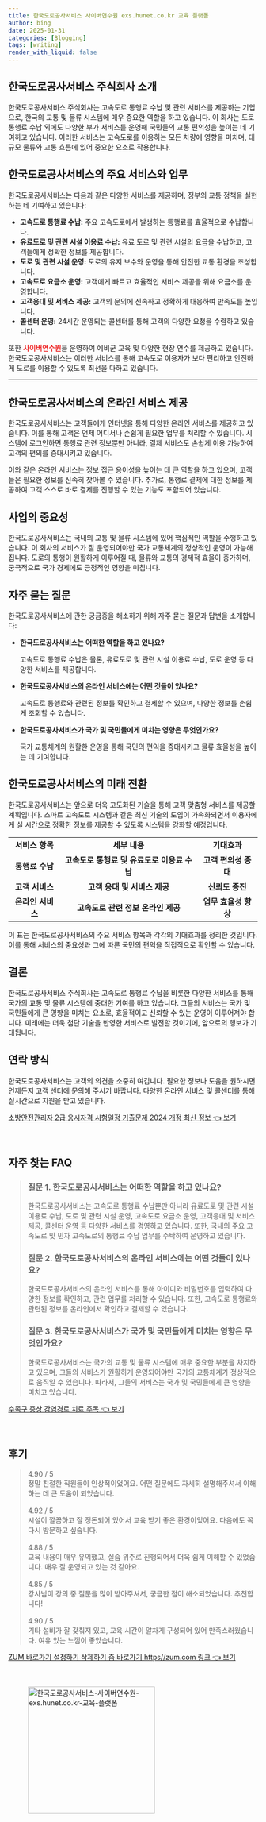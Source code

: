 ```yaml
---
title: 한국도로공사서비스 사이버연수원 exs.hunet.co.kr 교육 플랫폼
author: bing
date: 2025-01-31
categories: [Blogging]
tags: [writing]
render_with_liquid: false
---
```



<h2 id='한국도로공사서비스-소개'>한국도로공사서비스 주식회사 소개</h2>

<p>한국도로공사서비스 주식회사는 고속도로 통행료 수납 및 관련 서비스를 제공하는 기업으로, 한국의 교통 및 물류 시스템에 매우 중요한 역할을 하고 있습니다. 이 회사는 도로 통행료 수납 외에도 다양한 부가 서비스를 운영해 국민들의 교통 편의성을 높이는 데 기여하고 있습니다. 이러한 서비스는 고속도로를 이용하는 모든 차량에 영향을 미치며, 대규모 물류와 교통 흐름에 있어 중요한 요소로 작용합니다.</p>

<h2 id='주요-서비스와-업무'>한국도로공사서비스의 주요 서비스와 업무</h2>

<p>한국도로공사서비스는 다음과 같은 다양한 서비스를 제공하며, 정부의 교통 정책을 실현하는 데 기여하고 있습니다:</p>

<ul>
    <li><b>고속도로 통행료 수납:</b> 주요 고속도로에서 발생하는 통행료를 효율적으로 수납합니다.</li>
    <li><b>유료도로 및 관련 시설 이용료 수납:</b> 유료 도로 및 관련 시설의 요금을 수납하고, 고객들에게 정확한 정보를 제공합니다.</li>
    <li><b>도로 및 관련 시설 운영:</b> 도로의 유지 보수와 운영을 통해 안전한 교통 환경을 조성합니다.</li>
    <li><b>고속도로 요금소 운영:</b> 고객에게 빠르고 효율적인 서비스 제공을 위해 요금소를 운영합니다.</li>
    <li><b>고객응대 및 서비스 제공:</b> 고객의 문의에 신속하고 정확하게 대응하여 만족도를 높입니다.</li>
    <li><b>콜센터 운영:</b> 24시간 운영되는 콜센터를 통해 고객의 다양한 요청을 수렴하고 있습니다.</li>
</ul>

<p>또한 <b><span style="color: #ee2323;">사이버연수원</span></b>을 운영하여 예비군 교육 및 다양한 현장 연수를 제공하고 있습니다. 한국도로공사서비스는 이러한 서비스를 통해 고속도로 이용자가 보다 편리하고 안전하게 도로를 이용할 수 있도록 최선을 다하고 있습니다.</p>

<hr />

<h2 id='온라인-서비스-제공'>한국도로공사서비스의 온라인 서비스 제공</h2>

<p>한국도로공사서비스는 고객들에게 인터넷을 통해 다양한 온라인 서비스를 제공하고 있습니다. 이를 통해 고객은 언제 어디서나 손쉽게 필요한 업무를 처리할 수 있습니다. 시스템에 로그인하면 통행료 관련 정보뿐만 아니라, 결제 서비스도 손쉽게 이용 가능하여 고객의 편의를 증대시키고 있습니다.</p>

<p>이와 같은 온라인 서비스는 정보 접근 용이성을 높이는 데 큰 역할을 하고 있으며, 고객들은 필요한 정보를 신속히 찾아볼 수 있습니다. 추가로, 통행료 결제에 대한 정보를 제공하여 고객 스스로 바로 결제를 진행할 수 있는 기능도 포함되어 있습니다.</p>

<h2 id='사업의-중요성'>사업의 중요성</h2>

<p>한국도로공사서비스는 국내의 교통 및 물류 시스템에 있어 핵심적인 역할을 수행하고 있습니다. 이 회사의 서비스가 잘 운영되어야만 국가 교통체계의 정상적인 운영이 가능해집니다. 도로의 통행이 원활하게 이루어질 때, 물류와 교통의 경제적 효율이 증가하며, 궁극적으로 국가 경제에도 긍정적인 영향을 미칩니다.</p>

<h2 id='자주-묻는-질문'>자주 묻는 질문</h2>

<p>한국도로공사서비스에 관한 궁금증을 해소하기 위해 자주 묻는 질문과 답변을 소개합니다:</p>

<ul>
    <li><b>한국도로공사서비스는 어떠한 역할을 하고 있나요?</b> 
        <p>고속도로 통행료 수납은 물론, 유료도로 및 관련 시설 이용료 수납, 도로 운영 등 다양한 서비스를 제공합니다.</p>
    </li>
    <li><b>한국도로공사서비스의 온라인 서비스에는 어떤 것들이 있나요?</b>
        <p>고속도로 통행료와 관련된 정보를 확인하고 결제할 수 있으며, 다양한 정보를 손쉽게 조회할 수 있습니다.</p>
    </li>
    <li><b>한국도로공사서비스가 국가 및 국민들에게 미치는 영향은 무엇인가요?</b>
        <p>국가 교통체계의 원활한 운영을 통해 국민의 편익을 증대시키고 물류 효율성을 높이는 데 기여합니다.</p>
    </li>
</ul>

<h2 id='한국도로공사서비스-미래전망'>한국도로공사서비스의 미래 전환</h2>

<p>한국도로공사서비스는 앞으로 더욱 고도화된 기술을 통해 고객 맞춤형 서비스를 제공할 계획입니다. 스마트 고속도로 시스템과 같은 최신 기술의 도입이 가속화되면서 이용자에게 실 시간으로 정확한 정보를 제공할 수 있도록 시스템을 강화할 예정입니다.</p>

<table>
    <tr>
        <td style="text-align: center; height: 17px;"><b>서비스 항목</b></td>
        <td style="text-align: center; height: 17px;"><b>세부 내용</b></td>
        <td style="text-align: center; height: 17px;"><b>기대효과</b></td>
    </tr>
    <tr>
        <td style="text-align: center; height: 17px;"><b>통행료 수납</b></td>
        <td style="text-align: center; height: 17px;"><b>고속도로 통행료 및 유료도로 이용료 수납</b></td>
        <td style="text-align: center; height: 17px;"><b>고객 편의성 증대</b></td>
    </tr>
    <tr>
        <td style="text-align: center; height: 17px;"><b>고객 서비스</b></td>
        <td style="text-align: center; height: 17px;"><b>고객 응대 및 서비스 제공</b></td>
        <td style="text-align: center; height: 17px;"><b>신뢰도 증진</b></td>
    </tr>
    <tr>
        <td style="text-align: center; height: 17px;"><b>온라인 서비스</b></td>
        <td style="text-align: center; height: 17px;"><b>고속도로 관련 정보 온라인 제공</b></td>
        <td style="text-align: center; height: 17px;"><b>업무 효율성 향상</b></td>
    </tr>
</table>

<p>이 표는 한국도로공사서비스의 주요 서비스 항목과 각각의 기대효과를 정리한 것입니다. 이를 통해 서비스의 중요성과 그에 따른 국민의 편익을 직접적으로 확인할 수 있습니다.</p>

<h2 id='결론'>결론</h2>

<p>한국도로공사서비스 주식회사는 고속도로 통행료 수납을 비롯한 다양한 서비스를 통해 국가의 교통 및 물류 시스템에 중대한 기여를 하고 있습니다. 그들의 서비스는 국가 및 국민들에게 큰 영향을 미치는 요소로, 효율적이고 신뢰할 수 있는 운영이 이루어져야 합니다. 미래에는 더욱 첨단 기술을 반영한 서비스로 발전할 것이기에, 앞으로의 행보가 기대됩니다.</p>

<h2 id='연락방식'>연락 방식</h2>

<p>한국도로공사서비스는 고객의 의견을 소중히 여깁니다. 필요한 정보나 도움을 원하시면 언제든지 고객 센터에 문의해 주시기 바랍니다. 다양한 온라인 서비스 및 콜센터를 통해 실시간으로 지원을 받고 있습니다.</p>


<p><a class="click-button" title="소방안전관리자 2급 응시자격 시험일정 기출문제 2024 개정 최신 정보" href="https://aptwhite.github.io/posts/%EC%86%8C%EB%B0%A9%EC%95%88%EC%A0%84%EA%B4%80%EB%A6%AC%EC%9E%90-2%EA%B8%89-%EC%9D%91%EC%8B%9C%EC%9E%90%EA%B2%A9-%EC%8B%9C%ED%97%98%EC%9D%BC%EC%A0%95-%EA%B8%B0%EC%B6%9C%EB%AC%B8%EC%A0%9C-2024-%EA%B0%9C%EC%A0%95-%EC%B5%9C%EC%8B%A0-%EC%A0%95%EB%B3%B4/" rel="dofollow">소방안전관리자 2급 응시자격 시험일정 기출문제 2024 개정 최신 정보 👈 보기</a></p><br>
<h2 id='자주_찾는_FAQ'>자주 찾는 FAQ</h2>
<div itemscope="" itemtype="https://schema.org/FAQPage"> 
<blockquote> 
<div itemscope="" itemprop="mainEntity" itemtype="https://schema.org/Question"> 
<h3 itemprop="name">질문 1. 한국도로공사서비스는 어떠한 역할을 하고 있나요?</h3> 
<div itemscope="" itemprop="acceptedAnswer" itemtype="https://schema.org/Answer"> 
<span itemprop="text"> 
<p>한국도로공사서비스는 고속도로 통행료 수납뿐만 아니라 유료도로 및 관련 시설 이용료 수납, 도로 및 관련 시설 운영, 고속도로 요금소 운영, 고객응대 및 서비스 제공, 콜센터 운영 등 다양한 서비스를 경영하고 있습니다. 또한, 국내의 주요 고속도로 및 민자 고속도로의 통행료 수납 업무를 수탁하여 운영하고 있습니다.</p> 
</span> 
</div> 
</div> 

<div itemscope="" itemprop="mainEntity" itemtype="https://schema.org/Question"> 
<h3 itemprop="name">질문 2. 한국도로공사서비스의 온라인 서비스에는 어떤 것들이 있나요?</h3> 
<div itemscope="" itemprop="acceptedAnswer" itemtype="https://schema.org/Answer"> 
<span itemprop="text"> 
<p>한국도로공사서비스의 온라인 서비스를 통해 아이디와 비밀번호를 입력하여 다양한 정보를 확인하고, 관련 업무를 처리할 수 있습니다. 또한, 고속도로 통행료와 관련된 정보를 온라인에서 확인하고 결제할 수 있습니다.</p> 
</span> 
</div> 
</div> 

<div itemscope="" itemprop="mainEntity" itemtype="https://schema.org/Question"> 
<h3 itemprop="name">질문 3. 한국도로공사서비스가 국가 및 국민들에게 미치는 영향은 무엇인가요?</h3> 
<div itemscope="" itemprop="acceptedAnswer" itemtype="https://schema.org/Answer"> 
<span itemprop="text"> 
<p>한국도로공사서비스는 국가의 교통 및 물류 시스템에 매우 중요한 부분을 차지하고 있으며, 그들의 서비스가 원활하게 운영되어야만 국가의 교통체계가 정상적으로 움직일 수 있습니다. 따라서, 그들의 서비스는 국가 및 국민들에게 큰 영향을 미치고 있습니다.</p> 
</span> 
</div> 
</div> 

</blockquote> 
</div>
<p><a class="click-button" title="수족구 증상 감염경로 치료 주목" href="https://aptwhite.github.io/posts/%EC%88%98%EC%A1%B1%EA%B5%AC-%EC%A6%9D%EC%83%81-%EA%B0%90%EC%97%BC%EA%B2%BD%EB%A1%9C-%EC%B9%98%EB%A3%8C-%EC%A3%BC%EB%AA%A9/" rel="dofollow">수족구 증상 감염경로 치료 주목 👈 보기</a></p><br>
<h2 id='후기'>후기</h2>
<div itemscope itemtype="https://schema.org/Product">
  <blockquote>
  <div itemprop="review" itemscope itemtype="https://schema.org/Review">
      <div itemprop="reviewRating" itemscope itemtype="https://schema.org/Rating"> <span itemprop="ratingValue">4.90</span> / <span itemprop="bestRating">5</span> </div>
      <span itemprop="reviewBody">정말 친절한 직원들이 인상적이었어요. 어떤 질문에도 자세히 설명해주셔서 이해하는 데 큰 도움이 되었습니다.</span>
  </div>
  <br>
  <div itemprop="review" itemscope itemtype="https://schema.org/Review">
      <div itemprop="reviewRating" itemscope itemtype="https://schema.org/Rating"> <span itemprop="ratingValue">4.92</span> / <span itemprop="bestRating">5</span> </div>
      <span itemprop="reviewBody">시설이 깔끔하고 잘 정돈되어 있어서 교육 받기 좋은 환경이었어요. 다음에도 꼭 다시 방문하고 싶습니다.</span>
  </div>
  <br>
  <div itemprop="review" itemscope itemtype="https://schema.org/Review">
      <div itemprop="reviewRating" itemscope itemtype="https://schema.org/Rating"> <span itemprop="ratingValue">4.88</span> / <span itemprop="bestRating">5</span> </div>
      <span itemprop="reviewBody">교육 내용이 매우 유익했고, 실습 위주로 진행되어서 더욱 쉽게 이해할 수 있었습니다. 매우 잘 운영되고 있는 것 같아요.</span>
  </div>
  <br>
  <div itemprop="review" itemscope itemtype="https://schema.org/Review">
      <div itemprop="reviewRating" itemscope itemtype="https://schema.org/Rating"> <span itemprop="ratingValue">4.85</span> / <span itemprop="bestRating">5</span> </div>
      <span itemprop="reviewBody">강사님이 강의 중 질문을 많이 받아주셔서, 궁금한 점이 해소되었습니다. 추천합니다!</span>
  </div>
  <br>
  <div itemprop="review" itemscope itemtype="https://schema.org/Review">
      <div itemprop="reviewRating" itemscope itemtype="https://schema.org/Rating"> <span itemprop="ratingValue">4.90</span> / <span itemprop="bestRating">5</span> </div>
      <span itemprop="reviewBody">기타 설비가 잘 갖춰져 있고, 교육 시간이 알차게 구성되어 있어 만족스러웠습니다. 여유 있는 느낌이 좋았습니다.</span>
  </div>
  </blockquote>
</div>
<p><a class="click-button" title="ZUM 바로가기 설정하기 삭제하기 줌 바로가기 https//zum.com 링크" href="https://aptwhite.github.io/posts/ZUM-%EB%B0%94%EB%A1%9C%EA%B0%80%EA%B8%B0-%EC%84%A4%EC%A0%95%ED%95%98%EA%B8%B0-%EC%82%AD%EC%A0%9C%ED%95%98%EA%B8%B0-%EC%A4%8C-%EB%B0%94%EB%A1%9C%EA%B0%80%EA%B8%B0-httpszum.com-%EB%A7%81%ED%81%AC/" rel="dofollow">ZUM 바로가기 설정하기 삭제하기 줌 바로가기 https//zum.com 링크 👈 보기</a></p><br>
<figure class="image"><img src="https://aptwhite.github.io/assets/img/thumbnail/한국도로공사서비스-사이버연수원-exs.hunet.co.kr-교육-플랫폼.webp" alt="한국도로공사서비스-사이버연수원-exs.hunet.co.kr-교육-플랫폼" width="256" height="256"></figure>